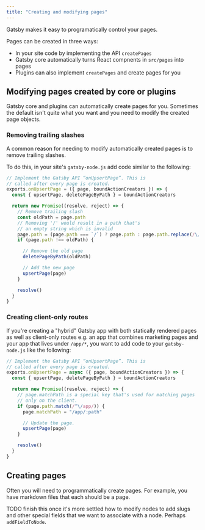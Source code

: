 ```yaml
---
title: "Creating and modifying pages"
---
```


Gatsby makes it easy to programatically control your pages.

Pages can be created in three ways:

* In your site code by implementing the API `createPages`
* Gatsby core automatically turns React compnents in `src/pages` into pages
* Plugins can also implement `createPages` and create pages for you

## Modifying pages created by core or plugins

Gatsby core and plugins can automatically create pages for you. Sometimes
the default isn't quite what you want and you need to modify the created
page objects.

### Removing trailing slashes
A common reason for needing to modify automatically created pages is to remove
trailing slashes.

To do this, in your site's `gatsby-node.js` add code
similar to the following:

```javascript
// Implement the Gatsby API “onUpsertPage”. This is
// called after every page is created.
exports.onUpsertPage = ({ page, boundActionCreators }) => {
  const { upsertPage, deletePageByPath } = boundActionCreators

  return new Promise((resolve, reject) => {
    // Remove trailing slash
    const oldPath = page.path
    // Removing '/' would result in a path that's
    // an empty string which is invalid
    page.path = (page.path === `/`) ? page.path : page.path.replace(/\/$/, ``)
    if (page.path !== oldPath) {

      // Remove the old page
      deletePageByPath(oldPath)

      // Add the new page
      upsertPage(page)
    }

    resolve()
  }
}
```

### Creating client-only routes

If you're creating a "hybrid" Gatsby app with both statically rendered pages
as well as client-only routes e.g. an app that combines marketing pages and
your app that lives under `/app/*`, you want to add code to your `gatsby-node.js`
like the following:

```javascript
// Implement the Gatsby API “onUpsertPage”. This is
// called after every page is created.
exports.onUpsertPage = async ({ page, boundActionCreators }) => {
  const { upsertPage, deletePageByPath } = boundActionCreators

  return new Promise((resolve, reject) => {
    // page.matchPath is a special key that's used for matching pages
    // only on the client.
    if (page.path.match(/^\/app/)) {
      page.matchPath = "/app/:path"

      // Update the page.
      upsertPage(page)
    }

    resolve()
  }
}
```

## Creating pages

Often you will need to programmatically create pages. For example, you have
markdown files that each should be a page.

TODO finish this once it's more settled how to modify nodes to add slugs and
other special fields that we want to associate with a node. Perhaps `addFieldToNode`.
